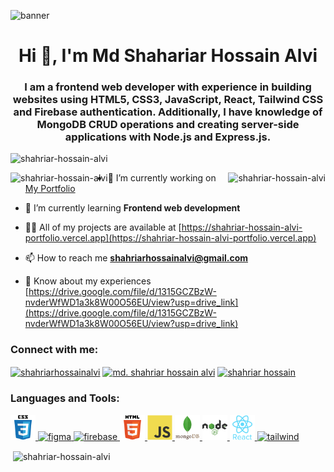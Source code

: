 ![banner](https://github.com/Shahriar-Hossain-Alvi/Shahriar-Hossain-Alvi/assets/95173268/b6c20926-b6d2-40f7-99f6-443eadd868cb)

<h1 align="center">Hi 👋, I'm Md Shahariar Hossain Alvi</h1>
<h3 align="center">I am a frontend web developer with experience in building websites using HTML5, CSS3, JavaScript, React, Tailwind CSS and Firebase authentication. Additionally, I have knowledge of MongoDB CRUD operations and creating server-side applications with Node.js and Express.js.</h3>

<p align="left"> <img src="https://komarev.com/ghpvc/?username=shahriar-hossain-alvi&label=Profile%20views&color=0e75b6&style=flat" alt="shahriar-hossain-alvi" /> </p>

<p><img align="right" src="https://github-readme-streak-stats.herokuapp.com/?user=shahriar-hossain-alvi&" alt="shahriar-hossain-alvi" /></p>

<p><img align="left" src="https://github-readme-stats.vercel.app/api/top-langs?username=shahriar-hossain-alvi&show_icons=true&locale=en&layout=compact" alt="shahriar-hossain-alvi" /></p>


- 🔭 I’m currently working on [My Portfolio](https://shahriar-hossain-alvi-portfolio.vercel.app)

- 🌱 I’m currently learning **Frontend web development**

- 👨‍💻 All of my projects are available at [https://shahriar-hossain-alvi-portfolio.vercel.app](https://shahriar-hossain-alvi-portfolio.vercel.app)

- 📫 How to reach me **shahriarhossainalvi@gmail.com**

- 📄 Know about my experiences [https://drive.google.com/file/d/1315GCZBzW-nvderWfWD1a3k8W00O56EU/view?usp=drive_link](https://drive.google.com/file/d/1315GCZBzW-nvderWfWD1a3k8W00O56EU/view?usp=drive_link)

<h3 align="left">Connect with me:</h3>
<p align="left">
<a href="https://dev.to/shahriarhossainalvi" target="blank"><img align="center" src="https://raw.githubusercontent.com/rahuldkjain/github-profile-readme-generator/master/src/images/icons/Social/devto.svg" alt="shahriarhossainalvi" height="30" width="40" /></a>
<a href="https://linkedin.com/in/md-shahriar-hossain-alvi" target="blank"><img align="center" src="https://raw.githubusercontent.com/rahuldkjain/github-profile-readme-generator/master/src/images/icons/Social/linked-in-alt.svg" alt="md. shahriar hossain alvi" height="30" width="40" /></a>
<a href="https://www.facebook.com/profile.php?id=100011356335262" target="blank"><img align="center" src="https://raw.githubusercontent.com/rahuldkjain/github-profile-readme-generator/master/src/images/icons/Social/facebook.svg" alt="shahriar hossain" height="30" width="40" /></a>
</p>

<h3 align="left">Languages and Tools:</h3>
<p align="left"> <a href="https://www.w3schools.com/css/" target="_blank" rel="noreferrer"> <img src="https://raw.githubusercontent.com/devicons/devicon/master/icons/css3/css3-original-wordmark.svg" alt="css3" width="40" height="40"/> </a> <a href="https://www.figma.com/" target="_blank" rel="noreferrer"> <img src="https://www.vectorlogo.zone/logos/figma/figma-icon.svg" alt="figma" width="40" height="40"/> </a> <a href="https://firebase.google.com/" target="_blank" rel="noreferrer"> <img src="https://www.vectorlogo.zone/logos/firebase/firebase-icon.svg" alt="firebase" width="40" height="40"/> </a> <a href="https://www.w3.org/html/" target="_blank" rel="noreferrer"> <img src="https://raw.githubusercontent.com/devicons/devicon/master/icons/html5/html5-original-wordmark.svg" alt="html5" width="40" height="40"/> </a> <a href="https://developer.mozilla.org/en-US/docs/Web/JavaScript" target="_blank" rel="noreferrer"> <img src="https://raw.githubusercontent.com/devicons/devicon/master/icons/javascript/javascript-original.svg" alt="javascript" width="40" height="40"/> </a> <a href="https://www.mongodb.com/" target="_blank" rel="noreferrer"> <img src="https://raw.githubusercontent.com/devicons/devicon/master/icons/mongodb/mongodb-original-wordmark.svg" alt="mongodb" width="40" height="40"/> </a> <a href="https://nodejs.org" target="_blank" rel="noreferrer"> <img src="https://raw.githubusercontent.com/devicons/devicon/master/icons/nodejs/nodejs-original-wordmark.svg" alt="nodejs" width="40" height="40"/> </a> <a href="https://reactjs.org/" target="_blank" rel="noreferrer"> <img src="https://raw.githubusercontent.com/devicons/devicon/master/icons/react/react-original-wordmark.svg" alt="react" width="40" height="40"/> </a> <a href="https://tailwindcss.com/" target="_blank" rel="noreferrer"> <img src="https://www.vectorlogo.zone/logos/tailwindcss/tailwindcss-icon.svg" alt="tailwind" width="40" height="40"/> </a> </p>

<p>&nbsp;<img align="center" src="https://github-readme-stats.vercel.app/api?username=shahriar-hossain-alvi&show_icons=true&locale=en" alt="shahriar-hossain-alvi" /></p>
